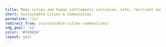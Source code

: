 ```yaml
---
title: Make cities and human settlements inclusive, safe, resilient and sustainable
short: Sustainable Cities & Communities
permalink: /11/
redirect_from: /sustainable-cities-communities/
sdg_goal: '11'
color: '#fd9d24'
layout: goal
---
```


